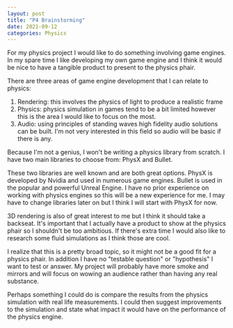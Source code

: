 ```yaml
---
layout: post
title: "P4 Brainstorming"
date: 2021-09-12
categories: Physics
---
```


For my physics project I would like to do something involving game engines. In my spare time I like
developing my own game engine and I think it would be nice to have a tangible product to present to
the physics phair.

There are three areas of game engine development that I can relate to physics:
1. Rendering: this involves the physics of light to produce a realistic frame
2. Physics: physics simulation in games tend to be a bit limited however this is
the area I would like to focus on the most.
3. Audio: using principles of standing waves high fidelity audio solutions can
be built. I'm not very interested in this field so audio will be basic if there is any.

Because I'm not a genius, I won't be writing a physics library from scratch. I have two main libraries
to choose from: PhysX and Bullet.

These two libraries are well known and are both great options. PhysX is developed by Nvidia and used in
numerous game engines. Bullet is used in the popular and powerful Unreal Engine. I have no prior
experience on working with physics engines so this will be a new experience for me. I may have to change
libraries later on but I think I will start with PhysX for now.

3D rendering is also of great interest to me but I think it should take a backseat. It's important that
I actually have a product to show at the physics phair so I shouldn't be too ambitious. If there's extra
time I would also like to research some fluid simulations as I think those are cool.

I realize that this is a pretty broad topic, so it might not be a good fit for a physics phair. In addition
I have no "testable question" or "hypothesis" I want to test or answer. My project will probably have more
smoke and mirrors and will focus on wowing an audience rather than having any real substance.

Perhaps something I could do is compare the results from the physics simulation with real life measurements.
I could then suggest improvements to the simulation and state what impact it would have on the performance
of the physics engine.
